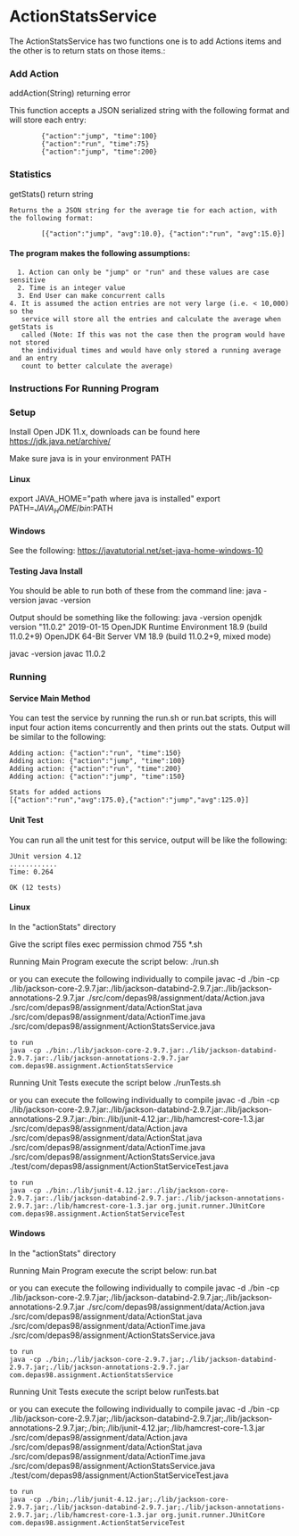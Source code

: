 # ActionStatsService
The ActionStatsService has two functions one is to add Actions items and the other is to return stats on those items.:

### Add Action
	 
   addAction(String) returning error

This function accepts a JSON serialized string with the following format and will store each entry:
			
			{"action":"jump", "time":100}
			{"action":"run", "time":75}
			{"action":"jump", "time":200}

### Statistics
	
  getStats() return string
	
	Returns the a JSON string for the average tie for each action, with the following format:
			
			[{"action":"jump", "avg":10.0}, {"action":"run", "avg":15.0}]

#### The program makes the following assumptions:

	  1. Action can only be "jump" or "run" and these values are case sensitive
	  2. Time is an integer value
	  3. End User can make concurrent calls
    4. It is assumed the action entries are not very large (i.e. < 10,000) so the 
       service will store all the entries and calculate the average when getStats is 
       called (Note: If this was not the case then the program would have not stored 
       the individual times and would have only stored a running average and an entry 
       count to better calculate the average)
    
### Instructions For Running Program

### Setup
Install Open JDK 11.x, downloads can be found here
https://jdk.java.net/archive/

Make sure java is in your environment PATH 
#### Linux
export JAVA_HOME="path where java is installed"
export PATH=$JAVA_HOME/bin:$PATH

#### Windows
See the following:
https://javatutorial.net/set-java-home-windows-10

#### Testing Java Install
You should be able to run  both of these from the command line:
  java -version
  javac -version

Output should be something like the following:
java -version
openjdk version "11.0.2" 2019-01-15
OpenJDK Runtime Environment 18.9 (build 11.0.2+9)
OpenJDK 64-Bit Server VM 18.9 (build 11.0.2+9, mixed mode)

javac -version
javac 11.0.2

### Running
#### Service Main Method
You can test the service by running the run.sh or run.bat scripts, this will input four action items concurrently and then prints out the stats.  Output will be similar to the following:

	Adding action: {"action":"run", "time":150}
	Adding action: {"action":"jump", "time":100}
	Adding action: {"action":"run", "time":200}
	Adding action: {"action":"jump", "time":150}
	
	Stats for added actions
	[{"action":"run","avg":175.0},{"action":"jump","avg":125.0}]

#### Unit Test
You can run all the unit test for this service, output will be like the following:

	JUnit version 4.12
	............
	Time: 0.264
	
	OK (12 tests)


#### Linux
In the "actionStats" directory

Give the script files exec permission
chmod 755 *.sh

Running Main Program execute the script below:
./run.sh
	
or you can execute the following individually
	to compile 
	javac -d ./bin -cp ./lib/jackson-core-2.9.7.jar:./lib/jackson-databind-2.9.7.jar:./lib/jackson-annotations-2.9.7.jar ./src/com/depas98/assignment/data/Action.java ./src/com/depas98/assignment/data/ActionStat.java ./src/com/depas98/assignment/data/ActionTime.java ./src/com/depas98/assignment/ActionStatsService.java
	
	to run
	java -cp ./bin:./lib/jackson-core-2.9.7.jar:./lib/jackson-databind-2.9.7.jar:./lib/jackson-annotations-2.9.7.jar com.depas98.assignment.ActionStatsService

Running Unit Tests execute the script below
	./runTests.sh

or you can execute the following individually
	to compile 
	javac -d ./bin -cp ./lib/jackson-core-2.9.7.jar:./lib/jackson-databind-2.9.7.jar:./lib/jackson-annotations-2.9.7.jar:./bin:./lib/junit-4.12.jar:./lib/hamcrest-core-1.3.jar ./src/com/depas98/assignment/data/Action.java ./src/com/depas98/assignment/data/ActionStat.java ./src/com/depas98/assignment/data/ActionTime.java ./src/com/depas98/assignment/ActionStatsService.java ./test/com/depas98/assignment/ActionStatServiceTest.java 
	
	to run
	java -cp ./bin:./lib/junit-4.12.jar:./lib/jackson-core-2.9.7.jar:./lib/jackson-databind-2.9.7.jar:./lib/jackson-annotations-2.9.7.jar:./lib/hamcrest-core-1.3.jar org.junit.runner.JUnitCore com.depas98.assignment.ActionStatServiceTest

#### Windows
In the "actionStats" directory

Running Main Program execute the script below:
  run.bat

or you can execute the following individually
	to compile
	javac -d ./bin -cp ./lib/jackson-core-2.9.7.jar;./lib/jackson-databind-2.9.7.jar;./lib/jackson-annotations-2.9.7.jar ./src/com/depas98/assignment/data/Action.java ./src/com/depas98/assignment/data/ActionStat.java  ./src/com/depas98/assignment/data/ActionTime.java ./src/com/depas98/assignment/ActionStatsService.java
	
	to run
	java -cp ./bin;./lib/jackson-core-2.9.7.jar;./lib/jackson-databind-2.9.7.jar;./lib/jackson-annotations-2.9.7.jar com.depas98.assignment.ActionStatsService

Running Unit Tests execute the script below
  runTests.bat

or you can execute the following individually
	to compile 
	javac -d ./bin -cp ./lib/jackson-core-2.9.7.jar;./lib/jackson-databind-2.9.7.jar;./lib/jackson-annotations-2.9.7.jar;./bin;./lib/junit-4.12.jar;./lib/hamcrest-core-1.3.jar ./src/com/depas98/assignment/data/Action.java ./src/com/depas98/assignment/data/ActionStat.java ./src/com/depas98/assignment/data/ActionTime.java ./src/com/depas98/assignment/ActionStatsService.java ./test/com/depas98/assignment/ActionStatServiceTest.java 
	
	to run
	java -cp ./bin;./lib/junit-4.12.jar;./lib/jackson-core-2.9.7.jar;./lib/jackson-databind-2.9.7.jar;./lib/jackson-annotations-2.9.7.jar;./lib/hamcrest-core-1.3.jar org.junit.runner.JUnitCore com.depas98.assignment.ActionStatServiceTest
